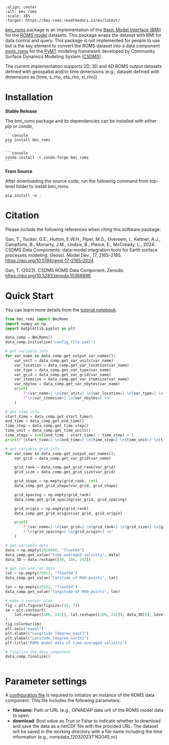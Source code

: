 ```{image} _static/logo.png
:align: center
:alt: bmi_roms
:scale: 16%
:target: https://bmi-roms.readthedocs.io/en/latest/
```

[bmi_roms][bmi_roms-github] package is an implementation of the
[Basic Model Interface (BMI)][bmi-docs] for the [ROMS model][roms_model] datasets.
This package wraps the dataset with BMI for data control and query.
This package is not implemented for people to use but is the key element to convert
the ROMS dataset into a data component [pymt_roms][pymt_roms] for
the [PyMT][pymt-docs] modeling framework developed by Community Surface Dynamics
Modeling System ([CSDMS][csdms]).

The current implementation supports 2D, 3D and 4D ROMS output datasets defined with geospatial and/or time dimensions
(e.g., dataset defined with dimensions as [time, s_rho, eta_rho, xi_rho])

# Installation

**Stable Release**

The bmi_roms package and its dependencies can be installed with either *pip* or *conda*,

````{tab} pip
```console
pip install bmi_roms
```
````

````{tab} conda
```console
conda install -c conda-forge bmi_roms
```
````

**From Source**

After downloading the source code, run the following command from top-level folder
to install bmi_roms.

```console
pip install -e .
```

# Citation
Please include the following references when citing this software package:

Gan, T., Tucker, G.E., Hutton, E.W.H., Piper, M.D., Overeem, I., Kettner, A.J.,
Campforts, B., Moriarty, J.M., Undzis, B., Pierce, E., McCready, L., 2024:
CSDMS Data Components: data–model integration tools for Earth surface processes
modeling. Geosci. Model Dev., 17, 2165–2185. https://doi.org/10.5194/gmd-17-2165-2024

Gan, T. (2023). CSDMS ROMS Data Component. Zenodo. 
https://doi.org/10.5281/zenodo.10368896

# Quick Start

You can learn more details from the [tutorial notebook][bmi_roms-notebook].

```python
from bmi_roms import BmiRoms
import numpy as np
import matplotlib.pyplot as plt

data_comp = BmiRoms()
data_comp.initialize("config_file.yaml")

# get variable info
for var_name in data_comp.get_output_var_names():
    var_unit = data_comp.get_var_units(var_name)
    var_location = data_comp.get_var_location(var_name)
    var_type = data_comp.get_var_type(var_name)
    var_grid = data_comp.get_var_grid(var_name)
    var_itemsize = data_comp.get_var_itemsize(var_name)
    var_nbytes = data_comp.get_var_nbytes(var_name)
    print(
        f"{var_name=} \n{var_unit=} \n{var_location=} \n{var_type=} \n{var_grid=}"
        f"\n{var_itemsize=} \n{var_nbytes=} \n"
    )

# get time info
start_time = data_comp.get_start_time()
end_time = data_comp.get_end_time()
time_step = data_comp.get_time_step()
time_unit = data_comp.get_time_units()
time_steps = int((end_time - start_time) / time_step) + 1
print(f"{start_time=} \n{end_time=} \n{time_step=} \n{time_unit=} \n{time_steps=} \n")

# get variable grid info
for var_name in data_comp.get_output_var_names():
    var_grid = data_comp.get_var_grid(var_name)

    grid_rank = data_comp.get_grid_rank(var_grid)
    grid_size = data_comp.get_grid_size(var_grid)

    grid_shape = np.empty(grid_rank, int)
    data_comp.get_grid_shape(var_grid, grid_shape)

    grid_spacing = np.empty(grid_rank)
    data_comp.get_grid_spacing(var_grid, grid_spacing)

    grid_origin = np.empty(grid_rank)
    data_comp.get_grid_origin(var_grid, grid_origin)

    print(
        f"{var_name=} \n{var_grid=} \n{grid_rank=} \n{grid_size=} \n{grid_shape=}"
        f"\n{grid_spacing=} \n{grid_origin=} \n"
    )

# get variable data
data = np.empty(1026080, "float64")
data_comp.get_value("time-averaged salinity", data)
data_3D = data.reshape([40, 106, 242])

# get lon and lat data
lat = np.empty(25652, "float64")
data_comp.get_value("latitude of RHO-points", lat)

lon = np.empty(25652, "float64")
data_comp.get_value("longitude of RHO-points", lon)

# make a contour plot
fig = plt.figure(figsize=(10, 7))
im = plt.contourf(
    lon.reshape([106, 242]), lat.reshape([106, 242]), data_3D[0], levels=36
)
fig.colorbar(im)
plt.axis("equal")
plt.xlabel("Longitude [degree_east]")
plt.ylabel("Latitude [degree_north]")
plt.title("ROMS model data of time-averaged salinity")

# finalize the data component
data_comp.finalize()
```

```{image} _static/contour_plot.png
```

# Parameter settings

A [configuration file][config_file] is required to initialize an instance of the ROMS
data component. This file includes the following parameters:

* **filename**: Path or URL (e.g., OPeNDAP data url) of the ROMS model data to open.
* **download**: Bool value as True or False to indicate whether to download and save
  the data as a netCDF file with the provided URL. The dataset will be saved in the
  working directory with a file name including the time information (e.g.,
  romsdata_12032023T162045.nc)

<!-- links -->
[bmi-docs]: https://bmi.readthedocs.io
[csdms]: https://csdms.colorado.edu
[config_file]: https://github.com/gantian127/bmi_roms/blob/master/notebooks/config_file.yaml
[roms_model]: https://www.myroms.org/
[pymt-docs]: https://pymt.readthedocs.io
[bmi_roms-github]: https://github.com/gantian127/bmi_roms/
[bmi_roms-notebook]: https://github.com/gantian127/bmi_roms/blob/master/notebooks/bmi_roms.ipynb
[pymt_roms]: https://pymt-roms.readthedocs.io/
